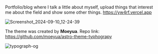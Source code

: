 Portfolio/blog where I talk a little about myself, upload things that interest me about the field and show some other things.
https://yw4rf.vercel.app

![Screenshot_2024-09-10_12-24-39](https://github.com/user-attachments/assets/11ba4a85-b706-446c-b0ab-95abb6432109)

The theme was created by **Moeyua**.
Repo link: https://github.com/moeyua/astro-theme-typhograpy

![typograph-og](https://github.com/user-attachments/assets/f856b2af-5bb7-4f98-b78e-44fb650ee09e)
